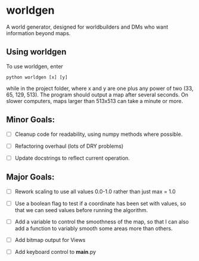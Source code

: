 worldgen
========

A world generator, designed for worldbuilders and DMs who want information beyond maps.

## Using worldgen
To use worldgen, enter

    python worldgen [x] [y]

while in the project folder, where x and y are one plus any power of two (33, 65, 129, 513). The program should output a map after several seconds. On slower computers, maps larger than 513x513 can take a minute or more.

## Minor Goals:

- [ ] Cleanup code for readability, using numpy methods where possible.

- [ ] Refactoring overhaul (lots of DRY problems)

- [ ] Update docstrings to reflect current operation.

## Major Goals:

- [ ] Rework scaling to use all values 0.0-1.0 rather than just max = 1.0

- [ ] Use a boolean flag to test if a coordinate has been set with values, so that we can seed values before running the algorithm.

- [ ] Add a variable to control the smoothness of the map, so that I can also add a function to variably smooth some areas more than others.

- [ ] Add bitmap output for Views

- [ ] Add keyboard control to __main__.py
